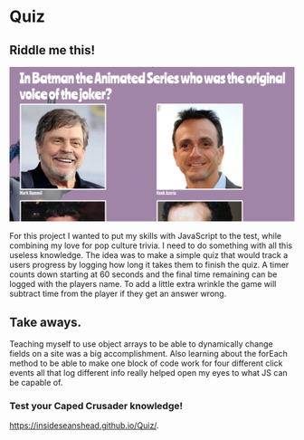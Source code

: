 # Quiz

## Riddle me this!
![Code sample](./images/readme.png)

For this project I wanted to put my skills with JavaScript to the test, while combining my love for pop culture trivia. I need to do something with all this useless knowledge. The idea was to make a simple quiz that would track a users progress by logging how long it takes them to finish the quiz. A timer counts down starting at 60 seconds and the final time remaining can be logged with the players name. To add a little extra wrinkle the game will subtract time from the player if they get an answer wrong.

## Take aways.

Teaching myself to use object arrays to be able to dynamically change fields on a site was a big accomplishment. Also learning about the forEach method to be able to make one block of code work for four different click events all that log different info really helped open my eyes to what JS can be capable of.

### Test your Caped Crusader knowledge!
https://insideseanshead.github.io/Quiz/.